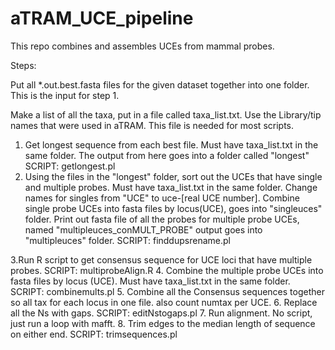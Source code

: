 # aTRAM_UCE_pipeline

This repo combines and assembles UCEs from mammal probes.

Steps:

Put all *.out.best.fasta files for the given dataset together into one folder. This is the input for step 1.

Make a list of all the taxa, put in a file called taxa_list.txt. Use the Library/tip names that were used in aTRAM. This file is needed for most scripts.

1. Get longest sequence from each best file. Must have taxa_list.txt in the same folder.  The output from here goes into a folder called "longest" SCRIPT: getlongest.pl
2. Using the files in the "longest" folder, sort out the UCEs that have single and multiple probes. Must have taxa_list.txt in the same folder. Change names for singles from "UCE" to uce-[real UCE number]. Combine single probe UCEs into fasta files by locus(UCE), goes into "singleuces" folder. Print out fasta file of all the probes for multiple probe UCEs, named "multipleuces_conMULT_PROBE" output goes into "multipleuces" folder. SCRIPT: finddupsrename.pl

3.Run R script to get consensus sequence for UCE loci that have multiple probes. SCRIPT: multiprobeAlign.R
4. Combine the multiple probe UCEs into fasta files by locus (UCE). Must have taxa_list.txt in the same folder. SCRIPT: combinemults.pl
5. Combine all the Consensus sequences together so all tax for each locus in one file. also count numtax per UCE.
6. Replace all the Ns with gaps. SCRIPT: editNstogaps.pl
7. Run alignment. No script, just run a loop with mafft.
8. Trim edges to the median length of sequence on either end. SCRIPT: trimsequences.pl
